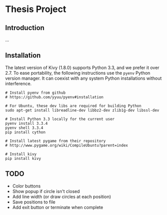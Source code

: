 # Thesis Project

## Introduction

...

## Installation

The latest version of Kivy (1.8.0) supports Python 3.3, and we prefer it over 2.7. To ease portability, the following instructions use the `pyenv` Python version manager. It can coexist with any system Python installations without interference.

```
# Install pyenv from github
# https://github.com/yyuu/pyenv#installation

# For Ubuntu, these dev libs are required for building Python
sudo apt-get install libreadline-dev libbz2-dev zlib1g-dev libssl-dev

# Install Python 3.3 locally for the current user
pyenv install 3.3.4
pyenv shell 3.3.4
pip install cython

# Install latest pygame from their repository
# http://www.pygame.org/wiki/CompileUbuntu?parent=index

# Install kivy
pip install kivy
```

## TODO

- Color buttons
- Show popup if circle isn't closed
- Add line width (or draw circles at each position)
- Save positions to file
- Add exit button or terminate when complete
